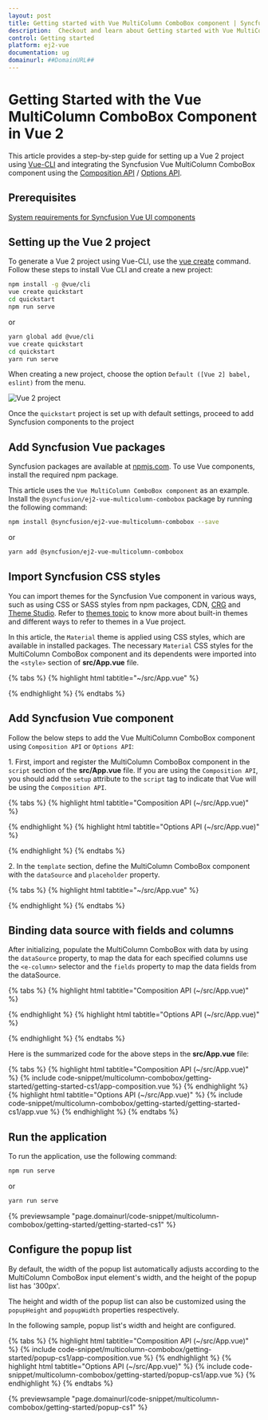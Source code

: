 ```yaml
---
layout: post
title: Getting started with Vue MultiColumn ComboBox component | Syncfusion
description:  Checkout and learn about Getting started with Vue MultiColumn ComboBox component of Syncfusion Essential JS 2 and more details.
control: Getting started 
platform: ej2-vue
documentation: ug
domainurl: ##DomainURL##
---
```


# Getting Started with the Vue MultiColumn ComboBox Component in Vue 2

This article provides a step-by-step guide for setting up a Vue 2 project using [Vue-CLI](https://cli.vuejs.org/) and integrating the Syncfusion Vue MultiColumn ComboBox component using the [Composition API](https://vuejs.org/guide/introduction.html#composition-api) / [Options API](https://vuejs.org/guide/introduction.html#options-api).

## Prerequisites

[System requirements for Syncfusion Vue UI components](https://ej2.syncfusion.com/vue/documentation/system-requirements/)

## Setting up the Vue 2 project

To generate a Vue 2 project using Vue-CLI, use the [vue create](https://cli.vuejs.org/#getting-started) command. Follow these steps to install Vue CLI and create a new project:

```bash
npm install -g @vue/cli
vue create quickstart
cd quickstart
npm run serve
```

or

```bash
yarn global add @vue/cli
vue create quickstart
cd quickstart
yarn run serve
```

When creating a new project, choose the option `Default ([Vue 2] babel, eslint)` from the menu.

<img src="https://ej2.syncfusion.com/vue/documentation/appearance/images/vue2-terminal.png" alt="Vue 2 project">

Once the `quickstart` project is set up with default settings, proceed to add Syncfusion components to the project

## Add Syncfusion Vue packages

Syncfusion packages are available at [npmjs.com](https://www.npmjs.com/search?q=ej2-vue). To use Vue components, install the required npm package.

This article uses the `Vue MultiColumn ComboBox component` as an example. Install the `@syncfusion/ej2-vue-multicolumn-combobox` package by running the following command:

```bash
npm install @syncfusion/ej2-vue-multicolumn-combobox --save
```
or

```bash
yarn add @syncfusion/ej2-vue-multicolumn-combobox
```

## Import Syncfusion CSS styles

You can import themes for the Syncfusion Vue component in various ways, such as using CSS or SASS styles from npm packages, CDN, [CRG](https://ej2.syncfusion.com/javascript/documentation/common/custom-resource-generator/) and [Theme Studio](https://ej2.syncfusion.com/vue/documentation/appearance/theme-studio/). Refer to [themes topic](https://ej2.syncfusion.com/vue/documentation/appearance/theme/) to know more about built-in themes and different ways to refer to themes in a Vue project.

In this article, the `Material` theme is applied using CSS styles, which are available in installed packages. The necessary `Material` CSS styles for the MultiColumn ComboBox component and its dependents were imported into the `<style>` section of **src/App.vue** file.

{% tabs %}
{% highlight html tabtitle="~/src/App.vue" %}

<style>
  @import "../node_modules/@syncfusion/ej2-base/styles/material.css";
  @import "../node_modules/@syncfusion/ej2-inputs/styles/material.css";
  @import "../node_modules/@syncfusion/ej2-grids/styles/material.css";
  @import "../node_modules/@syncfusion/ej2-popups/styles/material.css";
  @import "../node_modules/@syncfusion/ej2-vue-multicolumn-combobox/styles/material.css";
</style>

{% endhighlight %}
{% endtabs %}

## Add Syncfusion Vue component

Follow the below steps to add the Vue MultiColumn ComboBox component using `Composition API` or `Options API`:

1\. First, import and register the MultiColumn ComboBox component in the `script` section of the **src/App.vue** file. If you are using the `Composition API`, you should add the `setup` attribute to the `script` tag to indicate that Vue will be using the `Composition API`.

{% tabs %}
{% highlight html tabtitle="Composition API (~/src/App.vue)" %}

<script setup>
  import { MultiColumnComboBoxComponent as EjsMulticolumnCombobox } from "@syncfusion/ej2-vue-multicolumn-combobox";
</script>

{% endhighlight %}
{% highlight html tabtitle="Options API (~/src/App.vue)" %}

<script>
import { MultiColumnComboBoxComponent } from "@syncfusion/ej2-vue-multicolumn-combobox";

export default {
  components: {
    'ejs-multicolumncombobox': MultiColumnComboBoxComponent
  }
}
</script>

{% endhighlight %}
{% endtabs %}

2\. In the `template` section, define the MultiColumn ComboBox component with the `dataSource` and `placeholder` property.

{% tabs %}
{% highlight html tabtitle="~/src/App.vue" %}

<template>
  <div id="app">
    <div id='container' style="margin:50px auto 0; width:250px;">
        <br>
        <ejs-multicolumncombobox id='multicolumn' :dataSource='empData' placeholder='Select a employee'></ejs-multicolumncombobox>
    </div>
  </div>
</template>

{% endhighlight %}
{% endtabs %}

## Binding data source with fields and columns

After initializing, populate the MultiColumn ComboBox with data by using the `dataSource` property, to map the data for each specified columns use the `<e-column>` selector and the `fields` property to map the data fields from the dataSource.

{% tabs %}
{% highlight html tabtitle="Composition API (~/src/App.vue)" %}

<template>
  <div id="app">
    <div id='container' style="margin:50px auto 0; width:250px;">
        <br>
        <ejs-multicolumncombobox id='multicolumn' :dataSource='employeeData' :fields='fields' placeholder='Select a employee'>
            <e-columns>
                <e-column field='EmpID' header='Employee ID' width='70'></e-column>
                <e-column field='Name' header='Name' width='80'></e-column>
                <e-column field='Designation' header='Designation' width='60'></e-column>
                <e-column field='Country' header='Country' width='80'></e-column>
            </e-columns>
        </ejs-multicolumncombobox>
    </div>
  </div>
</template>

<script setup>
import { MultiColumnComboBoxComponent as EjsMulticolumnCombobox } from "@syncfusion/ej2-vue-multicolumn-combobox";
import { ColumnsDirective as EColumnsDirective, ColumnDirective as EColumnDirective } from "@syncfusion/ej2-vue-multicolumn-combobox";
const employeeData = [ 
  { "EmpID": 1001, "Name": "Andrew Fuller", "Designation": "Team Lead", "Country": "England" },
  { "EmpID": 1002, "Name": "Robert", "Designation": "Developer", "Country": "USA" },
  { "EmpID": 1003, "Name": "John", "Designation": "Tester", "Country": "Germany" },
  { "EmpID": 1004, "Name": "Robert King", "Designation": "Product Manager", "Country": "India" },
  { "EmpID": 1005, "Name": "Steven Buchanan", "Designation": "Developer", "Country": "Italy" },
  { "EmpID": 1006, "Name": "Jane Smith", "Designation": "Developer", "Country": "Europe" },
  { "EmpID": 1007, "Name": "James Brown", "Designation": "Developer", "Country": "Australia" },
  { "EmpID": 1008, "Name": "Laura Callahan", "Designation": "Developer", "Country": "Africa" },
  { "EmpID": 1009, "Name": "Mario Pontes", "Designation": "Developer", "Country": "Russia" }
];
const fields = { text: 'Name', value: 'EmpID' };
</script>

{% endhighlight %}
{% highlight html tabtitle="Options API (~/src/App.vue)" %}

<template>
  <div id="app">
    <div id='container' style="margin:50px auto 0; width:250px;">
        <br>
        <ejs-multicolumncombobox id='multicolumn' :dataSource='employeeData' :fields='fields' placeholder='Select a employee'>
            <e-columns>
                <e-column field='EmpID' header='Employee ID' width='70'></e-column>
                <e-column field='Name' header='Name' width='80'></e-column>
                <e-column field='Designation' header='Designation' width='60'></e-column>
                <e-column field='Country' header='Country' width='80'></e-column>
            </e-columns>
        </ejs-multicolumncombobox>
    </div>
  </div>
</template>
<script>
import { MultiColumnComboBoxComponent, ColumnsDirective, ColumnDirective } from "@syncfusion/ej2-vue-multicolumn-combobox";
export default {
  components: {
    'ejs-multicolumncombobox': MultiColumnComboBoxComponent,
    'e-columns': ColumnsDirective,
    'e-column': ColumnDirective,
  },
  data () {
    return {
      employeeData: [ 
        { "EmpID": 1001, "Name": "Andrew Fuller", "Designation": "Team Lead", "Country": "England" },
        { "EmpID": 1002, "Name": "Robert", "Designation": "Developer", "Country": "USA" },
        { "EmpID": 1003, "Name": "John", "Designation": "Tester", "Country": "Germany" },
        { "EmpID": 1004, "Name": "Robert King", "Designation": "Product Manager", "Country": "India" },
        { "EmpID": 1005, "Name": "Steven Buchanan", "Designation": "Developer", "Country": "Italy" },
        { "EmpID": 1006, "Name": "Jane Smith", "Designation": "Developer", "Country": "Europe" },
        { "EmpID": 1007, "Name": "James Brown", "Designation": "Developer", "Country": "Australia" },
        { "EmpID": 1008, "Name": "Laura Callahan", "Designation": "Developer", "Country": "Africa" },
        { "EmpID": 1009, "Name": "Mario Pontes", "Designation": "Developer", "Country": "Russia" }
      ],
      fields: { text: 'Name', value: 'EmpID' };
    }
  }
}
</script>

{% endhighlight %}
{% endtabs %}

Here is the summarized code for the above steps in the **src/App.vue** file:

{% tabs %}
{% highlight html tabtitle="Composition API (~/src/App.vue)" %}
{% include code-snippet/multicolumn-combobox/getting-started/getting-started-cs1/app-composition.vue %}
{% endhighlight %}
{% highlight html tabtitle="Options API (~/src/App.vue)" %}
{% include code-snippet/multicolumn-combobox/getting-started/getting-started-cs1/app.vue %}
{% endhighlight %}
{% endtabs %}

## Run the application

To run the application, use the following command:

```bash
npm run serve
```

or

```bash
yarn run serve
```
        
{% previewsample "page.domainurl/code-snippet/multicolumn-combobox/getting-started/getting-started-cs1" %}

## Configure the popup list

By default, the width of the popup list automatically adjusts according to the MultiColumn ComboBox input element's width, and the height of the popup list has '300px'.

The height and width of the popup list can also be customized using the `popupHeight` and `popupWidth` properties respectively.

In the following sample, popup list's width and height are configured.

{% tabs %}
{% highlight html tabtitle="Composition API (~/src/App.vue)" %}
{% include code-snippet/multicolumn-combobox/getting-started/popup-cs1/app-composition.vue %}
{% endhighlight %}
{% highlight html tabtitle="Options API (~/src/App.vue)" %}
{% include code-snippet/multicolumn-combobox/getting-started/popup-cs1/app.vue %}
{% endhighlight %}
{% endtabs %}
        
{% previewsample "page.domainurl/code-snippet/multicolumn-combobox/getting-started/popup-cs1" %}
